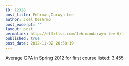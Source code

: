 ```yaml
---
ID: 12328
post_title: Fehrman,Darwyn Lee
author: Joel DesArmo
post_excerpt: ""
layout: post
permalink: http://effrtlss.com/fehrmandarwyn-lee-6/
published: true
post_date: 2012-11-02 20:50:19
---
```

<p>Average GPA in Spring 2012 for first course listed: 3.455</p>